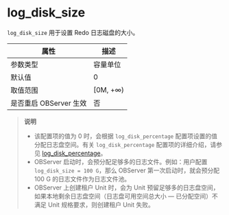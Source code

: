 # log_disk_size

`log_disk_size` 用于设置 Redo 日志磁盘的大小。


| **属性** | **描述** |
| --- | --- |
| 参数类型 | 容量单位 |
| 默认值 | 0 |
| 取值范围 | [0M, +∞) |
| 是否重启 OBServer 生效 | 否 |

> **说明**
> 
> * 该配置项的值为 0 时，会根据 `log_disk_percentage` 配置项设置的值分配日志盘空间。有关 `log_disk_percentage` 配置项的详细介绍，请参见 [log_disk_percentage](238.log_disk_percentage.md)。
> * OBServer 启动时，会预分配足够多的日志文件。例如：用户配置 `log_disk_size = 100 G`，那么 OBServer 第一次启动时，就会预分配 100 G 的日志文件作为日志文件池。
> * OBServer 上创建租户 Unit 时，会为 Unit 预留足够多的日志盘空间，如果本地剩余日志盘空间（日志盘可用空间总大小 — 已分配空间）不满足 Unit 规格要求，则创建租户 Unit 失败。
